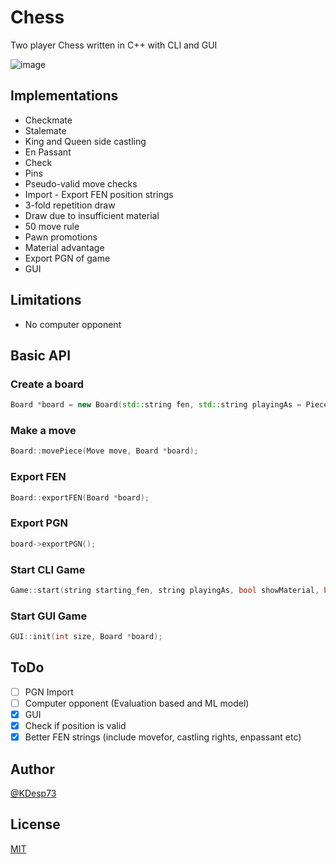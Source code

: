 # Chess

Two player Chess written in C++ with CLI and GUI

![image](https://github.com/KDesp73/Chess/assets/63654361/9cd93404-066b-4218-92b2-d377c0c6b5d0)


## Implementations

- Checkmate
- Stalemate
- King and Queen side castling
- En Passant
- Check
- Pins
- Pseudo-valid move checks
- Import - Export FEN position strings
- 3-fold repetition draw
- Draw due to insufficient material
- 50 move rule
- Pawn promotions
- Material advantage
- Export PGN of game
- GUI

## Limitations

- No computer opponent

## Basic API

### Create a board

```cpp
Board *board = new Board(std::string fen, std::string playingAs = Piece::WHITE, bool showMaterial = true, bool showMoves = true, std::string prompt_type = Board::SEPERATE);
```

### Make a move

```cpp
Board::movePiece(Move move, Board *board);
```

### Export FEN

```cpp
Board::exportFEN(Board *board);
```

### Export PGN

```cpp
board->exportPGN();
```

### Start CLI Game

```cpp
Game::start(string starting_fen, string playingAs, bool showMaterial, bool showMoves, std::string prompt_type);
```

### Start GUI Game

```cpp
GUI::init(int size, Board *board);
```

## ToDo

- [ ] PGN Import
- [ ] Computer opponent (Evaluation based and ML model)
- [x] GUI
- [x] Check if position is valid
- [x] Better FEN strings (include movefor, castling rights, enpassant etc)

## Author

[@KDesp73](http://github.com/KDesp73)

## License

[MIT](https://github.com/KDesp73/Chess/blob/main/LICENSE)
